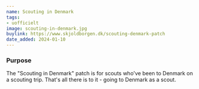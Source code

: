 ```yaml
---
name: Scouting in Denmark
tags:
- uofficielt
image: scouting-in-denmark.jpg
buylink: https://www.skjoldborgen.dk/scouting-denmark-patch
date_added: 2024-01-10
---
```

### Purpose

The "Scouting in Denmark" patch is for scouts who've been to Denmark on a scouting trip. That's all there is to it - going to Denmark as a scout.

